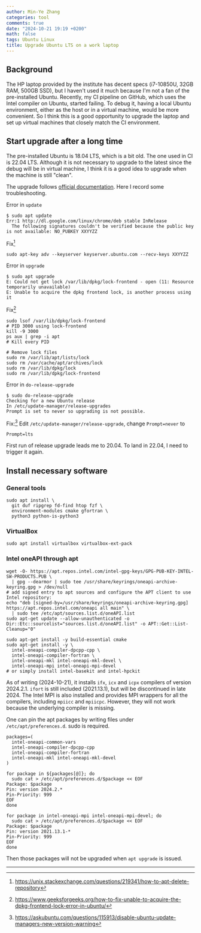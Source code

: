 ```yaml
---
author: Min-Ye Zhang
categories: tool
comments: true
date: "2024-10-21 19:19 +0200"
math: false
tags: Ubuntu Linux
title: Upgrade Ubuntu LTS on a work laptop
---
```


## Background

The HP laptop provided by the institute has decent specs (i7-10850U,
32GB RAM, 500GB SSD), but I haven't used it much because I'm not a fan
of the pre-installed Ubuntu. Recently, my CI pipeline on GitHub, which
uses the Intel compiler on Ubuntu, started failing. To debug it, having
a local Ubuntu environment, either as the host or in a virtual machine,
would be more convenient. So I think this is a good opportunity to
upgrade the laptop and set up virtual machines that closely match the CI
environment.

## Start upgrade after a long time

The pre-installed Ubuntu is 18.04 LTS, which is a bit old. The one used
in CI is 22.04 LTS. Although it is not necessary to upgrade to the
latest since the debug will be in virtual machine, I think it is a good
idea to upgrade when the machine is still \"clean\".

The upgrade follows [official
documentation](https://ubuntu.com/server/docs/how-to-upgrade-your-release).
Here I record some troubleshooting.

Error in `update`

    $ sudo apt update
    Err:1 http://dl.google.com/linux/chrome/deb stable InRelease
      The following signatures couldn't be verified because the public key is not available: NO_PUBKEY XXYYZZ

Fix[^1]

``` shell
sudo apt-key adv --keyserver keyserver.ubuntu.com --recv-keys XXYYZZ
```

Error in `upgrade`

    $ sudo apt upgrade
    E: Could not get lock /var/lib/dpkg/lock-frontend - open (11: Resource temporarily unavailable)
    E: Unable to acquire the dpkg frontend lock, is another process using it

Fix[^2]

``` shell
sudo lsof /var/lib/dpkg/lock-frontend
# PID 3000 using lock-frontend
kill -9 3000
ps aux | grep -i apt
# Kill every PID

# Remove lock files
sudo rm /var/lib/apt/lists/lock
sudo rm /var/cache/apt/archives/lock
sudo rm /var/lib/dpkg/lock
sudo rm /var/lib/dpkg/lock-frontend
```

Error in `do-release-upgrade`

    $ sudo do-release-upgrade
    Checking for a new Ubuntu release
    In /etc/update-manager/release-upgrades
    Prompt is set to never so upgrading is not possible.

Fix:[^3] Edit `/etc/update-manager/release-upgrade`, change
`Prompt=never` to

    Prompt=lts

First run of release upgrade leads me to 20.04. To land in 22.04, I need
to trigger it again.

## Install necessary software

### General tools

``` shell
sudo apt install \
  git duf ripgrep fd-find htop fzf \
  environment-modules cmake gfortran \
  python3 python-is-python3
```

### VirtualBox

``` shell
sudo apt install virtualbox virtualbox-ext-pack
```

### Intel oneAPI through apt

``` shell
wget -O- https://apt.repos.intel.com/intel-gpg-keys/GPG-PUB-KEY-INTEL-SW-PRODUCTS.PUB \
  | gpg --dearmor | sudo tee /usr/share/keyrings/oneapi-archive-keyring.gpg > /dev/null
# add signed entry to apt sources and configure the APT client to use Intel repository:
echo "deb [signed-by=/usr/share/keyrings/oneapi-archive-keyring.gpg] https://apt.repos.intel.com/oneapi all main" \
  | sudo tee /etc/apt/sources.list.d/oneAPI.list
sudo apt-get update --allow-unauthenticated -o Dir::Etc::sourcelist="sources.list.d/oneAPI.list" -o APT::Get::List-Cleanup="0"

sudo apt-get install -y build-essential cmake
sudo apt-get install -y \
  intel-oneapi-compiler-dpcpp-cpp \
  intel-oneapi-compiler-fortran \
  intel-oneapi-mkl intel-oneapi-mkl-devel \
  intel-oneapi-mpi intel-oneapi-mpi-devel
# or simply install intel-basekit and intel-hpckit
```

As of writing (2024-10-21), it installs `ifx`, `icx` and `icpx`
compilers of version 2024.2.1. `ifort` is still included (2021.13.1),
but will be discontinued in late 2024. The Intel MPI is also installed
and provides MPI wrappers for all the compilers, including `mpiicc` and
`mpiicpc`. However, they will not work because the underlying compiler
is missing.

One can pin the apt packages by writing files under
`/etc/apt/preferences.d`. sudo is required.

``` shell
packages=(
  intel-oneapi-common-vars
  intel-oneapi-compiler-dpcpp-cpp
  intel-oneapi-compiler-fortran
  intel-oneapi-mkl intel-oneapi-mkl-devel
)

for package in ${packages[@]}; do
  sudo cat > /etc/apt/preferences.d/$package << EOF
Package: $package
Pin: version 2024.2.*
Pin-Priority: 999
EOF
done

for package in intel-oneapi-mpi intel-oneapi-mpi-devel; do
  sudo cat > /etc/apt/preferences.d/$package << EOF
Package: $package
Pin: version 2021.13.1-*
Pin-Priority: 999
EOF
done
```

Then those packages will not be upgraded when `apt upgrade` is issued.

------------------------------------------------------------------------

[^1]: <https://unix.stackexchange.com/questions/219341/how-to-apt-delete-repository>

[^2]: <https://www.geeksforgeeks.org/how-to-fix-unable-to-acquire-the-dpkg-frontend-lock-error-in-ubuntu/>

[^3]: <https://askubuntu.com/questions/115913/disable-ubuntu-update-managers-new-version-warning>
